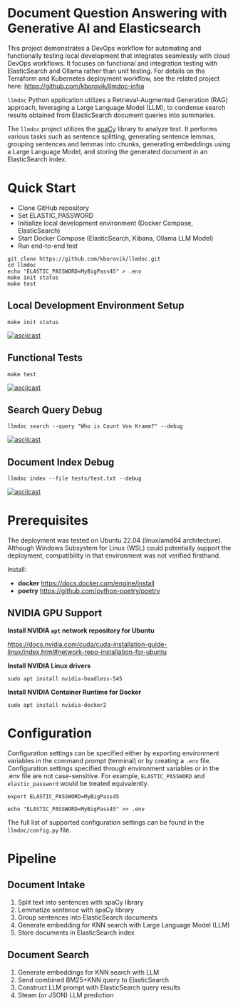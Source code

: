 # Document Question Answering with Generative AI and Elasticsearch

This project demonstrates a DevOps workflow for automating and functionally testing local development that integrates seamlessly with cloud DevOps workflows. It focuses on functional and integration testing with ElasticSearch and Ollama rather than unit testing. For details on the Terraform and Kubernetes deployment workflow, see the related project here: https://github.com/kborovik/llmdoc-infra

`llmdoc` Python application utilizes a Retrieval-Augmented Generation (RAG) approach, leveraging a Large Language Model (LLM), to condense search results obtained from ElasticSearch document queries into summaries.

The `llmdoc` project utilizes the [spaCy](https://spacy.io/) library to analyze text. It performs various tasks such as sentence splitting, generating sentence lemmas, grouping sentences and lemmas into chunks, generating embeddings using a Large Language Model, and storing the generated document in an ElasticSearch index.

# Quick Start

- Clone GitHub repository
- Set ELASTIC_PASSWORD
- Initialize local development environment (Docker Compose, ElasticSearch)
- Start Docker Compose (ElasticSearch, Kibana, Ollama LLM Model)
- Run end-to-end test

```shell
git clone https://github.com/kborovik/llmdoc.git
cd llmdoc
echo "ELASTIC_PASSWORD=MyBigPass45" > .env
make init status
make test
```

## Local Development Environment Setup

```shell
make init status
```

[![asciicast](https://asciinema.org/a/637421.svg)](https://asciinema.org/a/637421)

## Functional Tests

```shell
make test
```

[![asciicast](https://asciinema.org/a/637418.svg)](https://asciinema.org/a/637418)

## Search Query Debug

```shell
llmdoc search --query "Who is Count Von Kramm?" --debug
```

[![asciicast](https://asciinema.org/a/637410.svg)](https://asciinema.org/a/637410)

## Document Index Debug

```shell
llmdoc index --file tests/test.txt --debug
```

[![asciicast](https://asciinema.org/a/637420.svg)](https://asciinema.org/a/637420)


# Prerequisites

The deployment was tested on Ubuntu 22.04 (linux/amd64 architecture). Although Windows Subsystem for Linux (WSL) could potentially support the deployment, compatibility in that environment was not verified firsthand.

Install:

- **docker** https://docs.docker.com/engine/install
- **poetry** https://github.com/python-poetry/poetry

## NVIDIA GPU Support

**Install NVIDIA `apt` network repository for Ubuntu**

https://docs.nvidia.com/cuda/cuda-installation-guide-linux/index.html#network-repo-installation-for-ubuntu

**Install NVIDIA Linux drivers**

```
sudo apt install nvidia-headless-545
```

**Install NVIDIA Container Runtime for Docker**

```
sudo apt install nvidia-docker2
```

# Configuration

Configuration settings can be specified either by exporting environment variables in the command prompt (terminal) or by creating a `.env` file. Configuration settings specified through environment variables or in the .env file are not case-sensitive. For example, `ELASTIC_PASSWORD` and `elastic_password` would be treated equivalently.

```shell
export ELASTIC_PASSWORD=MyBigPass45
```

```shell
echo "ELASTIC_PASSWORD=MyBigPass45" >> .env
```

The full list of supported configuration settings can be found in the `llmdoc/config.py` file.

# Pipeline

## Document Intake

1. Split text into sentences with spaCy library
1. Lemmatize sentence with spaCy library
1. Group sentences into ElasticSearch documents
1. Generate embedding for KNN search with Large Language Model (LLM)
1. Store documents in ElasticSearch index

## Document Search

1. Generate embeddings for KNN search with LLM
2. Send combined BM25+KNN query to ElasticSearch
3. Construct LLM prompt with ElasticSearch query results
4. Steam (or JSON) LLM prediction
